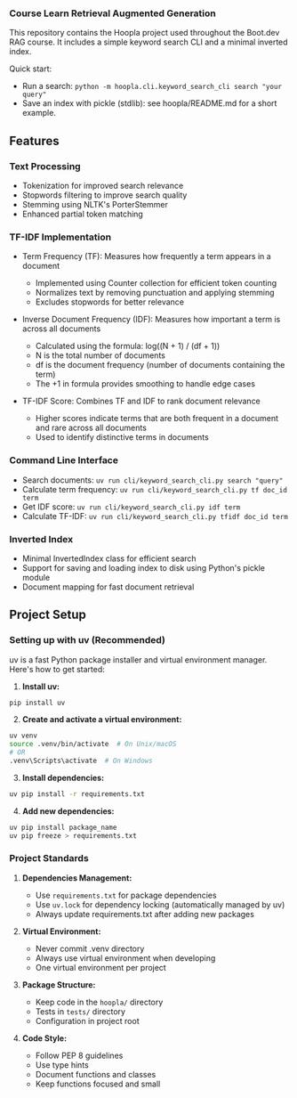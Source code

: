 ### Course Learn Retrieval Augmented Generation

This repository contains the Hoopla project used throughout the Boot.dev RAG course. It includes a simple keyword search CLI and a minimal inverted index.

Quick start:
- Run a search: `python -m hoopla.cli.keyword_search_cli search "your query"`
- Save an index with pickle (stdlib): see hoopla/README.md for a short example.

## Features

### Text Processing
- Tokenization for improved search relevance
- Stopwords filtering to improve search quality
- Stemming using NLTK's PorterStemmer
- Enhanced partial token matching

### TF-IDF Implementation
- Term Frequency (TF): Measures how frequently a term appears in a document
  - Implemented using Counter collection for efficient token counting
  - Normalizes text by removing punctuation and applying stemming
  - Excludes stopwords for better relevance

- Inverse Document Frequency (IDF): Measures how important a term is across all documents
  - Calculated using the formula: log((N + 1) / (df + 1))
  - N is the total number of documents
  - df is the document frequency (number of documents containing the term)
  - The +1 in formula provides smoothing to handle edge cases

- TF-IDF Score: Combines TF and IDF to rank document relevance
  - Higher scores indicate terms that are both frequent in a document and rare across all documents
  - Used to identify distinctive terms in documents

### Command Line Interface
- Search documents: `uv run cli/keyword_search_cli.py search "query"`
- Calculate term frequency: `uv run cli/keyword_search_cli.py tf doc_id term`
- Get IDF score: `uv run cli/keyword_search_cli.py idf term`
- Calculate TF-IDF: `uv run cli/keyword_search_cli.py tfidf doc_id term`

### Inverted Index
- Minimal InvertedIndex class for efficient search
- Support for saving and loading index to disk using Python's pickle module
- Document mapping for fast document retrieval

## Project Setup

### Setting up with uv (Recommended)

uv is a fast Python package installer and virtual environment manager. Here's how to get started:

1. **Install uv:**
```bash
pip install uv
```

2. **Create and activate a virtual environment:**
```bash
uv venv
source .venv/bin/activate  # On Unix/macOS
# OR
.venv\Scripts\activate  # On Windows
```

3. **Install dependencies:**
```bash
uv pip install -r requirements.txt
```

4. **Add new dependencies:**
```bash
uv pip install package_name
uv pip freeze > requirements.txt
```

### Project Standards

1. **Dependencies Management:**
   - Use `requirements.txt` for package dependencies
   - Use `uv.lock` for dependency locking (automatically managed by uv)
   - Always update requirements.txt after adding new packages

2. **Virtual Environment:**
   - Never commit .venv directory
   - Always use virtual environment when developing
   - One virtual environment per project

3. **Package Structure:**
   - Keep code in the `hoopla/` directory
   - Tests in `tests/` directory
   - Configuration in project root

4. **Code Style:**
   - Follow PEP 8 guidelines
   - Use type hints
   - Document functions and classes
   - Keep functions focused and small
